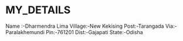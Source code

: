 # MY_DETAILS
Name :-Dharmendra Lima
Village:-New Kekising
Post:-Tarangada
Via:-Paralakhemundi
Pin:-761201
Dist:-Gajapati
State:-Odisha
